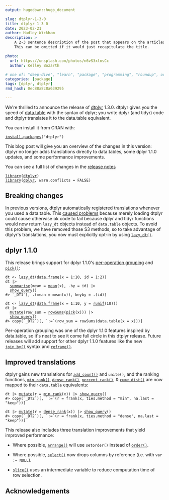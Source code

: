 ```yaml
---
output: hugodown::hugo_document

slug: dtplyr-1-3-0
title: dtplyr 1 3 0
date: 2023-02-21
author: Hadley Wickham
description: >
    A 2-3 sentence description of the post that appears on the articles page.
    This can be omitted if it would just recapitulate the title.

photo:
  url: https://unsplash.com/photos/n6vS3xlnsCc
  author: Kelley Bozarth

# one of: "deep-dive", "learn", "package", "programming", "roundup", or "other"
categories: [package] 
tags: [dplyr, dtplyr]
rmd_hash: 0ec88a8c8a639295

---
```


<!--
TODO:
* [ ] Look over / edit the post's title in the yaml
* [ ] Edit (or delete) the description; note this appears in the Twitter card
* [ ] Pick category and tags (see existing with [`hugodown::tidy_show_meta()`](https://rdrr.io/pkg/hugodown/man/use_tidy_post.html))
* [ ] Find photo & update yaml metadata
* [ ] Create `thumbnail-sq.jpg`; height and width should be equal
* [ ] Create `thumbnail-wd.jpg`; width should be >5x height
* [ ] [`hugodown::use_tidy_thumbnails()`](https://rdrr.io/pkg/hugodown/man/use_tidy_post.html)
* [ ] Add intro sentence, e.g. the standard tagline for the package
* [ ] [`usethis::use_tidy_thanks()`](https://usethis.r-lib.org/reference/use_tidy_thanks.html)
-->

We're thrilled to announce the release of [dtplyr](https://dtplyr.tidyverse.org) 1.3.0. dtplyr gives you the speed of [data.table](http://r-datatable.com/) with the syntax of dplyr; you write dplyr (and tidyr) code and dtplyr translates it to the data.table equivalent.

You can install it from CRAN with:

<div class="highlight">

<pre class='chroma'><code class='language-r' data-lang='r'><span><span class='nf'><a href='https://rdrr.io/r/utils/install.packages.html'>install.packages</a></span><span class='o'>(</span><span class='s'>"dtplyr"</span><span class='o'>)</span></span></code></pre>

</div>

This blog post will give you an overview of the changes in this version: dtplyr no longer adds translations directly to data.tables, some dplyr 1.1.0 updates, and some performance improvements.

You can see a full list of changes in the [release notes](https://github.com/tidyverse/dtplyr/releases/tag/v1.3.0)

<div class="highlight">

<pre class='chroma'><code class='language-r' data-lang='r'><span><span class='kr'><a href='https://rdrr.io/r/base/library.html'>library</a></span><span class='o'>(</span><span class='nv'><a href='https://dtplyr.tidyverse.org'>dtplyr</a></span><span class='o'>)</span></span>
<span><span class='kr'><a href='https://rdrr.io/r/base/library.html'>library</a></span><span class='o'>(</span><span class='nv'><a href='https://dplyr.tidyverse.org'>dplyr</a></span>, warn.conflicts <span class='o'>=</span> <span class='kc'>FALSE</span><span class='o'>)</span></span></code></pre>

</div>

## Breaking changes

In previous versions, dtplyr automatically registered translations whenever you used a data.table. This [caused problems](https://github.com/tidyverse/dtplyr/issues/312) because merely loading dtplyr could cause otherwise ok code to fail because dplyr and tidyr functions would now return `lazy_dt` objects instead of `data.table` objects. To avoid this problem, we have removed those S3 methods, so to take advantage of dtplyr's translations, you now must explicitly opt-in by using [`lazy_dt()`](https://dtplyr.tidyverse.org/reference/lazy_dt.html).

## dplyr 1.1.0

This release brings support for dplyr 1.1.0's [per-operation grouping](https://www.tidyverse.org/blog/2023/02/dplyr-1-1-0-per-operation-grouping/) and [`pick()`](https://dplyr.tidyverse.org/reference/pick.html):

<div class="highlight">

<pre class='chroma'><code class='language-r' data-lang='r'><span><span class='nv'>dt</span> <span class='o'>&lt;-</span> <span class='nf'><a href='https://dtplyr.tidyverse.org/reference/lazy_dt.html'>lazy_dt</a></span><span class='o'>(</span><span class='nf'><a href='https://rdrr.io/r/base/data.frame.html'>data.frame</a></span><span class='o'>(</span>x <span class='o'>=</span> <span class='m'>1</span><span class='o'>:</span><span class='m'>10</span>, id <span class='o'>=</span> <span class='m'>1</span><span class='o'>:</span><span class='m'>2</span><span class='o'>)</span><span class='o'>)</span></span>
<span><span class='nv'>dt</span> <span class='o'>|&gt;</span> </span>
<span>  <span class='nf'><a href='https://dplyr.tidyverse.org/reference/summarise.html'>summarise</a></span><span class='o'>(</span>mean <span class='o'>=</span> <span class='nf'><a href='https://rdrr.io/r/base/mean.html'>mean</a></span><span class='o'>(</span><span class='nv'>x</span><span class='o'>)</span>, .by <span class='o'>=</span> <span class='nv'>id</span><span class='o'>)</span> <span class='o'>|&gt;</span> </span>
<span>  <span class='nf'><a href='https://dplyr.tidyverse.org/reference/explain.html'>show_query</a></span><span class='o'>(</span><span class='o'>)</span></span>
<span><span class='c'>#&gt; `_DT1`[, .(mean = mean(x)), keyby = .(id)]</span></span>
<span></span><span></span>
<span><span class='nv'>dt</span> <span class='o'>&lt;-</span> <span class='nf'><a href='https://dtplyr.tidyverse.org/reference/lazy_dt.html'>lazy_dt</a></span><span class='o'>(</span><span class='nf'><a href='https://rdrr.io/r/base/data.frame.html'>data.frame</a></span><span class='o'>(</span>x <span class='o'>=</span> <span class='m'>1</span><span class='o'>:</span><span class='m'>10</span>, y <span class='o'>=</span> <span class='nf'><a href='https://rdrr.io/r/stats/Uniform.html'>runif</a></span><span class='o'>(</span><span class='m'>10</span><span class='o'>)</span><span class='o'>)</span><span class='o'>)</span></span>
<span><span class='nv'>dt</span> <span class='o'>|&gt;</span> </span>
<span>  <span class='nf'><a href='https://dplyr.tidyverse.org/reference/mutate.html'>mutate</a></span><span class='o'>(</span>row_sum <span class='o'>=</span> <span class='nf'><a href='https://rdrr.io/r/base/colSums.html'>rowSums</a></span><span class='o'>(</span><span class='nf'><a href='https://dplyr.tidyverse.org/reference/pick.html'>pick</a></span><span class='o'>(</span><span class='nv'>x</span><span class='o'>)</span><span class='o'>)</span><span class='o'>)</span> <span class='o'>|&gt;</span> </span>
<span>  <span class='nf'><a href='https://dplyr.tidyverse.org/reference/explain.html'>show_query</a></span><span class='o'>(</span><span class='o'>)</span></span>
<span><span class='c'>#&gt; copy(`_DT2`)[, `:=`(row_sum = rowSums(data.table(x = x)))]</span></span>
<span></span></code></pre>

</div>

Per-operation grouping was one of the dplyr 1.1.0 features inspired by data.table, so it's neat to see it come full circle in this dtplyr release. Future releases will add support for other dplyr 1.1.0 features like the new [`join_by()`](https://dplyr.tidyverse.org/reference/join_by.html) syntax and [`reframe()`](https://dplyr.tidyverse.org/reference/reframe.html).

## Improved translations

dtplyr gains new translations for [`add_count()`](https://dplyr.tidyverse.org/reference/count.html) and `unite()`, and the ranking functions, [`min_rank()`](https://dplyr.tidyverse.org/reference/row_number.html), [`dense_rank()`](https://dplyr.tidyverse.org/reference/row_number.html), [`percent_rank()`](https://dplyr.tidyverse.org/reference/percent_rank.html), & [`cume_dist()`](https://dplyr.tidyverse.org/reference/percent_rank.html) are now mapped to their `data.table` equivalents:

<div class="highlight">

<pre class='chroma'><code class='language-r' data-lang='r'><span><span class='nv'>dt</span> <span class='o'>|&gt;</span> <span class='nf'><a href='https://dplyr.tidyverse.org/reference/mutate.html'>mutate</a></span><span class='o'>(</span>r <span class='o'>=</span> <span class='nf'><a href='https://dplyr.tidyverse.org/reference/row_number.html'>min_rank</a></span><span class='o'>(</span><span class='nv'>x</span><span class='o'>)</span><span class='o'>)</span> <span class='o'>|&gt;</span> <span class='nf'><a href='https://dplyr.tidyverse.org/reference/explain.html'>show_query</a></span><span class='o'>(</span><span class='o'>)</span></span>
<span><span class='c'>#&gt; copy(`_DT2`)[, `:=`(r = frank(x, ties.method = "min", na.last = "keep"))]</span></span>
<span></span><span></span>
<span><span class='nv'>dt</span> <span class='o'>|&gt;</span> <span class='nf'><a href='https://dplyr.tidyverse.org/reference/mutate.html'>mutate</a></span><span class='o'>(</span>r <span class='o'>=</span> <span class='nf'><a href='https://dplyr.tidyverse.org/reference/row_number.html'>dense_rank</a></span><span class='o'>(</span><span class='nv'>x</span><span class='o'>)</span><span class='o'>)</span> <span class='o'>|&gt;</span> <span class='nf'><a href='https://dplyr.tidyverse.org/reference/explain.html'>show_query</a></span><span class='o'>(</span><span class='o'>)</span></span>
<span><span class='c'>#&gt; copy(`_DT2`)[, `:=`(r = frank(x, ties.method = "dense", na.last = "keep"))]</span></span>
<span></span></code></pre>

</div>

This release also includes three translation improvements that yield improved performance:

-   Where possible, [`arrange()`](https://dplyr.tidyverse.org/reference/arrange.html) will use `setorder()` instead of [`order()`](https://rdrr.io/r/base/order.html).

-   Where possible, [`select()`](https://dplyr.tidyverse.org/reference/select.html) now drops columns by reference (i.e. with `var := NULL`).

-   [`slice()`](https://dplyr.tidyverse.org/reference/slice.html) uses an intermediate variable to reduce computation time of row selection.

## Acknowledgements

